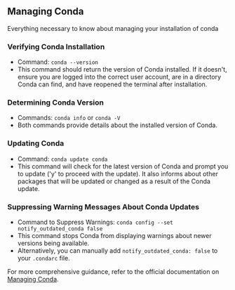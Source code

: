 ## Managing Conda

Everything necessary to know about managing your installation of conda

### Verifying Conda Installation

- Command: `conda --version`
- This command should return the version of Conda installed. If it doesn't, ensure you are logged into the correct user account, are in a directory Conda can find, and have reopened the terminal after installation.

### Determining Conda Version

- Commands: `conda info` or `conda -V`
- Both commands provide details about the installed version of Conda.

### Updating Conda

- Command: `conda update conda`
- This command will check for the latest version of Conda and prompt you to update ('y' to proceed with the update). It also informs about other packages that will be updated or changed as a result of the Conda update.

### Suppressing Warning Messages About Conda Updates

- Command to Suppress Warnings: `conda config --set notify_outdated_conda false`
- This command stops Conda from displaying warnings about newer versions being available.
- Alternatively, you can manually add `notify_outdated_conda: false` to your `.condarc` file.

For more comprehensive guidance, refer to the official documentation on [Managing Conda](https://conda.io/projects/conda/en/latest/user-guide/tasks/manage-conda.html).

